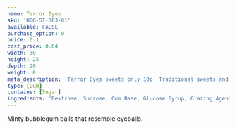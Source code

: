```yaml
---
name: Terror Eyes
sku: 'HBG-SI-083-01'
available: FALSE
purchase_option: 0
price: 0.1
cost_price: 0.04
width: 30
height: 25
depth: 20
weight: 0
meta_description: 'Terror Eyes sweets only 10p. Traditional sweets and more at Humbugs Confectionery Store. Specialists in satisfying your sweet tooth!'
type: [Gum]
contains: [Sugar]
ingredients: 'Dextrose, Sucrose, Gum Base, Glucose Syrup, Glazing Agents, Carnauba Wax, Shellac Antioxidant: E321. Colours: E120, E171'
---
```

Minty bubblegum balls that resemble eyeballs.